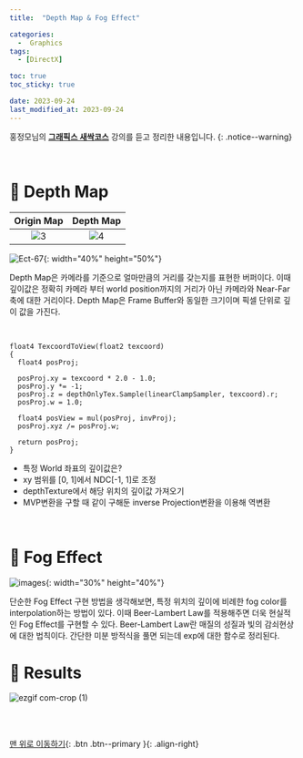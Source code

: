 ```yaml
---
title:  "Depth Map & Fog Effect" 

categories:
  -  Graphics
tags:
  - [DirectX]

toc: true
toc_sticky: true

date: 2023-09-24
last_modified_at: 2023-09-24
---
```



홍정모님의 **[그래픽스 새싹코스](https://honglab.co.kr/)** 강의를 듣고 정리한 내용입니다.
{: .notice--warning}

<br>


# 🐥 Depth Map

| Origin Map | Depth Map |
|:-:|:-:|
|![3](https://github.com/inhopp/StyleGAN/assets/96368476/c60536b9-acb9-441b-bf25-f3691f20f883)|![4](https://github.com/inhopp/StyleGAN/assets/96368476/430c887c-ebce-489b-9a77-18c8fd1030db)|

![Ect-67](https://github.com/inhopp/StyleGAN/assets/96368476/928af447-6fd4-4437-aa06-069a7374a909){: width="40%" height="50%"}

Depth Map은 카메라를 기준으로 얼마만큼의 거리를 갖는지를 표현한 버퍼이다. 이때 깊이값은 정확히 카메라 부터 world position까지의 거리가 아닌 카메라와 Near-Far축에 대한 거리이다. Depth Map은 Frame Buffer와 동일한 크기이며 픽셀 단위로 깊이 값을 가진다.


<br>

``` hlsl
float4 TexcoordToView(float2 texcoord)
{
  float4 posProj;

  posProj.xy = texcoord * 2.0 - 1.0;
  posProj.y *= -1;
  posProj.z = depthOnlyTex.Sample(linearClampSampler, texcoord).r;
  posProj.w = 1.0;

  float4 posView = mul(posProj, invProj);
  posProj.xyz /= posProj.w;

  return posProj;
}
```

- 특정 World 좌표의 깊이값은?
- xy 범위를 [0, 1]에서 NDC[-1, 1]로 조정
- depthTexture에서 해당 위치의 깊이값 가져오기
- MVP변환을 구할 때 같이 구해둔 inverse Projection변환을 이용해 역변환


<br>


# 🐥 Fog Effect

![images](https://github.com/inhopp/StyleGAN/assets/96368476/a520cd54-2149-47a9-938e-c231cf43cd1c){: width="30%" height="40%"}

단순한 Fog Effect 구현 방법을 생각해보면, 특정 위치의 깊이에 비례한 fog color를 interpolation하는 방법이 있다. 이때 Beer-Lambert Law를 적용해주면 더욱 현실적인 Fog Effect를 구현할 수 있다. Beer-Lambert Law란 매질의 성질과 빛의 감쇠현상에 대한 법칙이다. 간단한 미분 방적식을 풀면 되는데 exp에 대한 함수로 정리된다.


# 🐥 Results

![ezgif com-crop (1)](https://github.com/inhopp/StyleGAN/assets/96368476/3714da1c-8f80-4e78-9bfe-7c887363eb7a)



<br>
<br>


[맨 위로 이동하기](#){: .btn .btn--primary }{: .align-right}